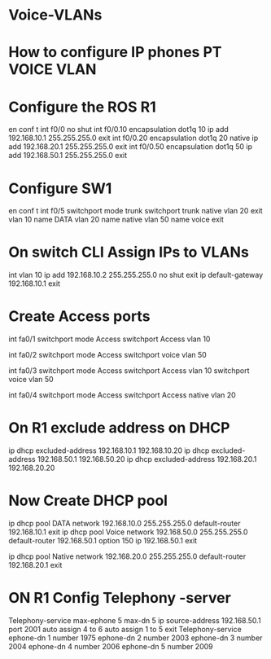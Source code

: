 # Voice-VLANs
How to configure IP phones PT
VOICE VLAN
============

Configure the ROS R1
=======================
en
conf t
int f0/0
no shut
int f0/0.10
encapsulation dot1q 10
ip add 192.168.10.1 255.255.255.0
exit
int f0/0.20
encapsulation dot1q 20 native
ip add 192.168.20.1 255.255.255.0
exit
int f0/0.50
encapsulation dot1q 50
ip add 192.168.50.1 255.255.255.0
exit

Configure SW1
=================
en
conf t
int f0/5
switchport mode trunk
switchport trunk native vlan 20
exit
vlan 10
name DATA
vlan 20 
name native
vlan 50
name voice
exit

On switch CLI Assign IPs to VLANs
==================================
int vlan 10
ip add 192.168.10.2 255.255.255.0
no shut
exit
ip default-gateway 192.168.10.1 
exit

Create Access ports
========================
int fa0/1
switchport mode Access
switchport Access vlan 10

int fa0/2
switchport mode Access
switchport voice vlan 50

int fa0/3
switchport mode Access
switchport Access vlan 10
switchport voice vlan 50

int fa0/4
switchport mode Access
switchport Access native vlan 20


On R1 exclude address on DHCP
===============================
ip dhcp excluded-address 192.168.10.1 192.168.10.20
ip dhcp excluded-address 192.168.50.1 192.168.50.20
ip dhcp excluded-address 192.168.20.1 192.168.20.20

Now Create DHCP pool
============================
ip dhcp pool DATA
network 192.168.10.0 255.255.255.0
default-router 192.168.10.1
exit
ip dhcp pool Voice
network 192.168.50.0 255.255.255.0
default-router 192.168.50.1
option 150 ip 192.168.50.1
exit


ip dhcp pool Native
network 192.168.20.0 255.255.255.0
default-router 192.168.20.1
exit

ON R1 Config Telephony -server
==================================
Telephony-service
max-ephone 5
max-dn 5
ip source-address 192.168.50.1 port 2001
auto assign 4 to 6
auto assign 1 to 5
exit
Telephony-service
ephone-dn 1
number 1975
ephone-dn 2
number 2003
ephone-dn 3
number 2004
ephone-dn 4
number 2006
ephone-dn 5
number 2009
